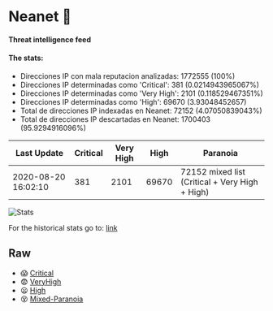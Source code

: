 # Neanet :hocho:
#### Threat intelligence feed
#### The stats:

- Direcciones IP con mala reputacion analizadas: 1772555 (100%)
- Direcciones IP determinadas como 'Critical':  381 (0.0214943965067%)
- Direcciones IP determinadas como 'Very High':  2101 (0.118529467351%)
- Direcciones IP determinadas como 'High':  69670 (3.93048452657)
- Total de direcciones IP indexadas en Neanet:  72152 (4.07050839043%)
- Total de direcciones IP descartadas en Neanet:  1700403 (95.9294916096%)

| Last Update | Critical | Very High | High | Paranoia |
| --- | --- | --- | --- | --- |
| 2020-08-20 16:02:10 | 381 | 2101 | 69670 | 72152 mixed list (Critical + Very High + High)|

![Stats](https://docs.google.com/spreadsheets/d/e/2PACX-1vSnaNMIXVabIpDJjufMlzH7poXnshF3mgd8Is1g9ytUEzVsP5my4Trn8f-xkoLLQ38xpL3HtmUexLo6/pubchart?oid=501124687&format=image)

For the historical stats go to: [link](/stats.csv)
## Raw
- :scream: [Critical](https://raw.githubusercontent.com/JavaGarcia/Neanet/master/blacklists/neanet_critical.txt)
- :fearful: [VeryHigh](https://raw.githubusercontent.com/JavaGarcia/Neanet/master/blacklists/neanet_veryHigh.txtt)
- :frowning: [High](https://raw.githubusercontent.com/JavaGarcia/Neanet/master/blacklists/neanet_high.txt)
- :dizzy_face: [Mixed-Paranoia](https://raw.githubusercontent.com/JavaGarcia/Neanet/master/blacklists/neanet_all.txt)


































































































































































































































































































































